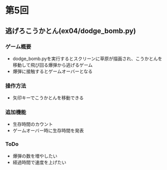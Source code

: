 # 第5回
## 逃げろこうかとん(ex04/dodge_bomb.py)
### ゲーム概要
- dodge_bomb.pyを実行するとスクリーンに草原が描画され、こうかとんを移動して飛び回る爆弾から逃げるゲーム
- 爆弾に接触するとゲームオーバーとなる
### 操作方法
- 矢印キーでこうかとんを移動できる
### 追加機能
- 生存時間のカウント
- ゲームオーバー時に生存時間を発表
### ToDo
- 爆弾の数を増やしたい
- 経過時間で速度を上げたい